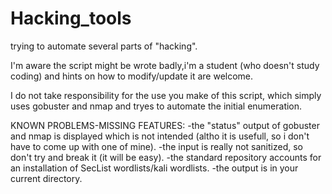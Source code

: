 # Hacking_tools
trying to automate several parts of "hacking".


I'm aware the script might be wrote badly,i'm a student (who doesn't study coding) and hints on how to modify/update it are welcome.

I do not take responsibility for the use you make of this script, which simply uses gobuster and nmap and tryes to automate the initial enumeration. 

KNOWN PROBLEMS-MISSING FEATURES:
-the "status" output of gobuster and nmap is displayed which is not intended (altho it is usefull, so i don't have to come up with one of mine).
-the input is really not sanitized, so don't try and break it (it will be easy).
-the standard repository accounts for an installation of SecList wordlists/kali wordlists.
-the output is in your current directory.
